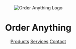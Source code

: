 <header>
  <div class="brand">
    <img src="logo.png" alt="Order Anything Logo">
    <h1>Order Anything</h1>
  </div>
  <nav>
    <a href="#products">Products</a>
    <a href="#services">Services</a>
    <a href="#contact">Contact</a>
  </nav>
</header>
